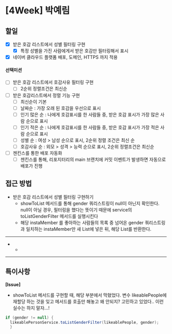 # [4Week] 박예림

## 할일

- [x] 받은 호감 리스트에서 성별 필터링 구현
  - [x] 특정 성별을 가진 사람에게서 받은 호감만 필터링해서 표시
- [x] 네이버 클라우드 플랫폼 배포, 도메인, HTTPS 까지 적용
#### 선택미션
- [ ] 받은 호감 리스트에서 호감사유 필터링 구현
  - [ ] 2순위 정렬조건은 최신순
- [ ] 받은 호감리스트에서 정렬 기능 구현
  - [ ] 최신순이 기본
  - [ ] 날짜순 : 가장 오래 된 호감을 우선으로 표시
  - [ ] 인기 많은 순 : 나에게 호감표시를 한 사람들 중, 받은 호감 표시가 가장 많은 사람 순으로 표시
  - [ ] 인기 적은 순 : 나에게 호감표시를 한 사람들 중, 받은 호감 표시가 가장 적은 사람 순으로 표시
  - [ ] 성별 순 : 여성 > 남성 순으로 표시, 2순위 정렬 조건은 최신 순
  - [ ] 호감사유 순 : 외모 > 성격 > 능력 순으로 표시, 2순위 정렬조건은 최신순
-[ ] 젠킨스를 통한 배포 자동화
  - [ ] 젠킨스를 통해, 리포지터리의 main 브랜치에 커밋 이벤트가 발생하면 자동으로 배포가 진행

## 접근 방법

- 받은 호감 리스트에서 성별 필터링 구현하기
    - showToList 메서드를 통해 gender 쿼리스트링이 null이 아닌지 확인한다. null이 아닐 경우, 필터링을 했다는 뜻이기 때문에 service의 toListGenderFilter 메서드를 실행시킨다
    - 해당 instaMember 를 좋아하는 사람들의 목록 중 넘어온 gender 쿼리스트링과 일치하는 instaMember만  새 List에 넣은 뒤, 해당 List를 반환한다.
---

- 
    - 

---

## 특이사항
**[Issue]**
- showToList 메서드를 구현할 때, 해당 부분에서 막혔었다. 변수 likeablePeople에 재할당 하는 것을 잊고 메서드를 호출만 해놓고 왜 안되지? 고민하고 있었다.. 이런 실수는 하지 말자...!
```java
if (gender != null) {
  likeablePersonService.toListGenderFilter(likeablePeople, gender);
  }
```
